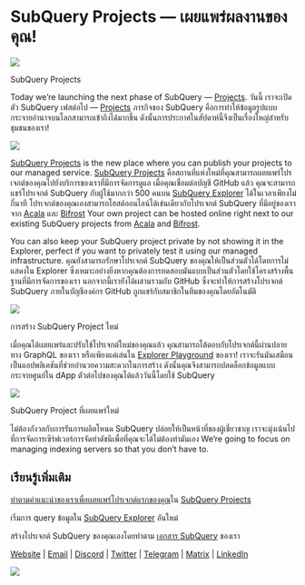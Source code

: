 # SubQuery Projects — เผยแพร่ผลงานของคุณ!

![](https://miro.medium.com/max/1400/0*Jhkt10DyMiptFocJ)

SubQuery Projects

Today we’re launching the next phase of SubQuery — [Projects](https://project.subquery.network). วันนี้ เราจะเปิดตัว SubQuery เฟสต่อไป — [Projects](https://project.subquery.network) ภารกิจของ SubQuery คือการทำให้ข้อมูลรูปแบบกระจายอำนาจบนโลกสามารถเข้าถึงได้มากขึ้น ดังนั้นการประกาศในสัปดาห์นี้จึงเป็นเรื่องใหญ่สำหรับชุมชนของเรา!



![](https://miro.medium.com/max/464/0*FTsLOuy0A4cWEwcp)

[SubQuery Projects](https://project.subquery.network) is the new place where you can publish your projects to our managed service. [SubQuery Projects](https://project.subquery.network) คือสถานที่แห่งใหม่ที่คุณสามารถเผยแพร่โปรเจกต์ของคุณไปยังบริการของเราที่มีการจัดการดูแล เมื่อคุณเชื่อมต่อบัญชี GitHub แล้ว คุณจะสามารถแชร์โปรเจกต์ SubQuery กับผู้ใช้มากกว่า 500 คนบน [SubQuery Explorer](https://explorer.subquery.network/) ได้ในเวลาเพียงไม่กี่นาที โปรเจกต์ของคุณเองสามารถโฮสต์ออนไลน์ได้เช่นเดียวกับโปรเจกต์ SubQuery ที่มีอยู่ของเราจาก [Acala](https://explorer.subquery.network/subquery/OnFinality-io/acala-subql) และ [Bifrost](https://explorer.subquery.network/subquery/bifrost-finance/subql) Your own project can be hosted online right next to our existing SubQuery projects from [Acala](https://explorer.subquery.network/subquery/OnFinality-io/acala-subql) and [Bifrost](https://explorer.subquery.network/subquery/bifrost-finance/subql).

You can also keep your SubQuery project private by not showing it in the Explorer, perfect if you want to privately test it using our managed infrastructure. คุณยังสามารถรักษาโปรเจกต์ SubQuery ของคุณให้เป็นส่วนตัวได้โดยการไม่แสดงใน Explorer ซึ่งเหมาะอย่างยิ่งหากคุณต้องการทดสอบมันแบบเป็นส่วนตัวโดยใช้โครงสร้างพื้นฐานที่มีการจัดการของเรา นอกจากนี้เรายังได้ผสานรวมกับ GitHub ซึ่งจะทำให้การสร้างโปรเจกต์ SubQuery ภายในบัญชีองค์กร GitHub ถูกแชร์กับสมาชิกในทีมของคุณโดยอัตโนมัติ



![](https://miro.medium.com/max/1400/1*IupCbHA6aaal26sYbK-Hbw.png)

การสร้าง SubQuery Project ใหม่

เมื่อคุณได้เผยแพร่และปรับใช้โปรเจกต์ใหม่ของคุณแล้ว คุณสามารถโต้ตอบกับโปรเจกต์นี้ผ่านปลายทาง GraphQL ของเรา หรือเพียงแค่เล่นใน [Explorer Playground](https://explorer.subquery.network/) ของเรา! เราจะรันมันเสมือนเป็นแอปพลิเคชันที่ช่วยอำนวยความสะดวกในการสร้าง ดังนั้นคุณจึงสามารถปลดล็อกข้อมูลแบบกระจายศูนย์ใน dApp ตัวต่อไปของคุณได้แล้ววันนี้โดยใช้ SubQuery



![](https://miro.medium.com/max/1400/1*Re6uHuy05UzWttfWQBM6hg.png)

SubQuery Project ที่เผยแพร่ใหม่

ไม่ต้องกังวลกับการรันการผลิตโหนด SubQuery ปล่อยให้เป็นหน้าที่ของผู้เชี่ยวชาญ เราจะมุ่งเน้นไปที่การจัดการเซิร์ฟเวอร์การจัดทำดัชนีเพื่อที่คุณจะได้ไม่ต้องทำมันเอง We’re going to focus on managing indexing servers so that you don’t have to.

## เรียนรู้เพิ่มเติม

[ทำตามคำแนะนำของเราเพื่อเผยแพร่โปรเจกต์แรกของคุณ](https://doc.subquery.network/publish/publish.html)ใน [SubQuery Projects](https://project.subquery.network)

เริ่มการ query ข้อมูลใน [SubQuery Explorer](https://explorer.subquery.network/) อันใหม่

สร้างโปรเจกต์ SubQuery ของคุณเองโดยทำตาม [เอกสาร SubQuery](https://doc.subquery.network/) ของเรา

[Website](https://subquery.network/) | [Email](mailto:hello@subquery.network) | [Discord](https://discord.com/invite/78zg8aBSMG) | [Twitter](https://twitter.com/subquerynetwork) | [Telegram](https://t.me/subquerynetwork) | [Matrix](https://matrix.to/#/#subquery:matrix.org) | [LinkedIn](https://www.linkedin.com/company/subquery)

![](https://miro.medium.com/max/1400/0*4Yetj66AO5gHV2rt)